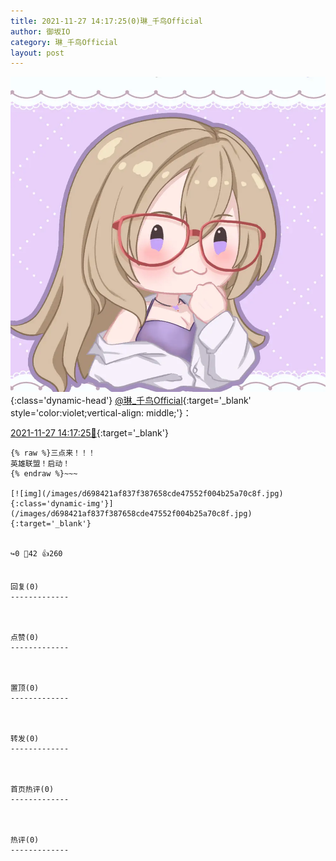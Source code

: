 ```yaml
---
title: 2021-11-27 14:17:25(0)琳_千鸟Official
author: 御坂IO
category: 琳_千鸟Official
layout: post
---
```


![img](/images/c0a88f85ebd0d056f37b114e0748e69556c8b488.jpg){:class='dynamic-head'}
[@琳_千鸟Official](https://space.bilibili.com/1620923329/dynamic){:target='_blank' style='color:violet;vertical-align: middle;'}：

[2021-11-27 14:17:25🔗](https://t.bilibili.com/597668085343808566){:target='_blank'}

~~~
{% raw %}三点来！！！
英雄联盟！启动！
{% endraw %}~~~

[![img](/images/d698421af837f387658cde47552f004b25a70c8f.jpg){:class='dynamic-img'}](/images/d698421af837f387658cde47552f004b25a70c8f.jpg){:target='_blank'}


↪️0 💬42 👍260


回复(0)
-------------



点赞(0)
-------------



置顶(0)
-------------



转发(0)
-------------



首页热评(0)
-------------



热评(0)
-------------



